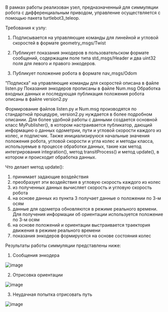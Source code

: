 В рамках работы реализован узел, предназначенный для симмуляции робота с дифференциальным приводом, управление осуществляется с помощью пакета turtlebot3_teleop.

Требования к узлу:
1. Подписывается на управляющие команды для линейной и угловой скоростей в формате geometry_msgs/Twist

2. Публикует показания энкодеров в пользовательском формате сообщений, содержащем поле типа std_msgs/Header и два uint32 поля для левого и правого энкодеров.

3. Публикует положение робота в формате nav_msgs/Odom

"Подписка" на управляющие команды для скоростей описана в файле listen.py
Показания энкодеров прописаны в файле Num.msg
Обработка входных данных и последующая публикация положения робота описаны в файле version2.py

Формирование файлов listen.py и Num.msg производятся по стандартной процедуре, version2.py нуждается в более подробном описании.
Для более удобной работы с данными создается основной класс MyPublisher(), в котором настраивается публикатор, дающий информацию о данных одометрии, пути и угловой скорости каждого из колес, и подписчик. Также инициализируюся начальные значения положения робота, угловой скорости и угла колес и методы класса, используемые в процессе обработки данных, такие как метод интегрирования integration(), метод transitProcess() и метод update(), в котором и происходит обработка данных.

Что делает метод update():
1. принимает задающие воздействия
2. преобразует эти воздействия в угловую скорость каждого из колес
3. из полученных данных вычисляет скорость и угловую скорость робота
4. на основе данных из пункта 3 получает данные о положении по 3-м осям
5. данные для одометра обновляются в режиме реального времени. Для получения информации об ориентации используется положение по 3-м осям
6. на основе положений и ориентации выстраивается траектория движения в режиме реального времени
7. показания энкодеров формируются на основе состояния колес



Результаты работы симмуляции представлены ниже:
1. Сообщения энкодера

![image](https://github.com/YaNeformail/simulation/assets/79791800/06cdb05a-239e-4627-870a-9b875608fe5f)

2. Отрисовка ориентации

![image](https://github.com/YaNeformail/simulation/assets/79791800/562af8fb-e9f9-4a39-8bd7-e83af7f9414e)

3. Неудачная попытка отрисовать путь

![image](https://github.com/YaNeformail/simulation/assets/79791800/3c189897-e432-4c76-af9f-89a151034256)
